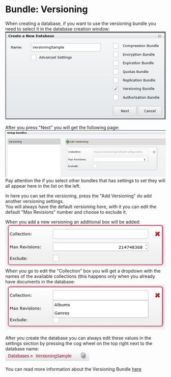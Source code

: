# Bundle: Versioning
When creating a database, if you want to use the versioning bundle you need to select it in the database creation window:  
![Tasks Fig 1](Images/studio_versioning_1.PNG)  

After you press "Next" you will get the following page:  
![Tasks Fig 2](Images/studio_versioning_2.PNG)  
Pay attention the if you select other bundles that has settings to set they will all appear here in the list on the left.  

In here you can set the versioning, press the "Add Versioning" do add another versioning settings.  
You will always have the default versioning here, with it you can edit the default "Max Revisions" number and choose to exclude it.  

When you add a new versioning an additional box will be added:  
![Tasks Fig 3](Images/studio_versioning_3.PNG)  
When you go to edit the "Collection" box you will get a dropdown with the names of the available collections (this happens only when you already have documents in the database:  
![Tasks Fig 4](Images/studio_versioning_4.PNG)  

After you create the database you can always edit these values in the settings section by pressing the cog wheel on the top right next to the database name:  
![Tasks Fig 5](Images/studio_versioning_5.PNG)  

You can read more information about the Versioning Bundle [here](../../server/extending/bundles/versioning?version=2.0)